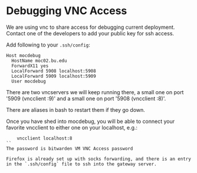 # Debugging VNC Access
We are using vnc to share access for debugging current deployment.  Contact one of the developers to add your public key for ssh access.

Add following to your `.ssh/config`:
```
Host mocdebug
  HostName moc02.bu.edu
  ForwardX11 yes
  LocalForward 5908 localhost:5908
  LocalForward 5909 localhost:5909
  User mocdebug
```

There are two vncservers we will keep running there, a small one on port '5909 (vncclient :9)' and a small one on port '5908 (vncclient :8)'.

There are aliases in bash to restart them if they go down.

Once you have shed into mocdebug, you will be able to connect your favorite vncclient to either one on your localhost, e.g.:
```
	vncclient localhost:8
``
The password is bitwarden VM VNC Access password

Firefox is already set up with socks forwarding, and there is an entry in the `.ssh/config` file to ssh into the gateway server.
